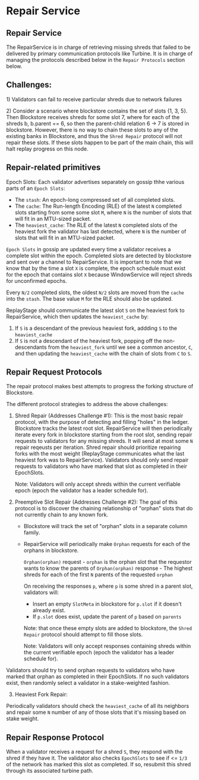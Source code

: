 # Repair Service

## Repair Service

The RepairService is in charge of retrieving missing shreds that failed to be
delivered by primary communication protocols like Turbine. It is in charge of
managing the protocols described below in the `Repair Protocols` section below.

## Challenges:

1\) Validators can fail to receive particular shreds due to network failures

2\) Consider a scenario where blockstore contains the set of slots {1, 3, 5}.
Then Blockstore receives shreds for some slot 7, where for each of the shreds
b, b.parent == 6, so then the parent-child relation 6 -&gt; 7 is stored in 
blockstore. However, there is no way to chain these slots to any of the 
existing banks in Blockstore, and thus the `Shred Repair` protocol will not
repair these slots. If these slots happen to be part of the main chain, this
will halt replay progress on this node.

## Repair-related primitives
Epoch Slots: 
   Each validator advertises separately on gossip thhe various parts of an 
   `Epoch Slots`:
   * The `stash`: An epoch-long compressed set of all completed slots.
   * The `cache`: The Run-length Encoding (RLE) of the latest `N` completed
     slots starting from some some slot `M`, where `N` is the number of slots
     that will fit in an MTU-sized packet.
   * The `heaviest_cache`: The RLE of the latest `N` completed slots
     of the heaviest fork the validator has last detected, where `N` 
     is the number of slots that will fit in an MTU-sized packet.

   `Epoch Slots` in gossip are updated every time a validator receives a
   complete slot within the epoch. Completed slots are detected by blockstore
   and sent over a channel to RepairService. It is important to note that we
   know that by the time a slot `X` is complete, the epoch schedule must exist
   for the epoch that contains slot `X` because WindowService will reject 
   shreds for unconfirmed epochs.

   Every `N/2` completed slots, the oldest `N/2` slots are moved from the 
   `cache` into the `stash`. The base value `M` for the RLE should also
   be updated.

   ReplayStage should communicate the latest slot `S` on the heaviest fork
   to RepairService, which then updates the `heaviest_cache` by:
   1) If `S` is a descendant of the previous heaviest fork, addding `S` to the
   `heaviest_cache`
   2) If `S` is not a descendant of the heaviest fork, popping off
   the non-descendants from the `heaviest_fork` until we see a common ancestor,
   `C`, and then updating the `heaviest_cache` with the chain of slots from `C`
   to `S`.

   
## Repair Request Protocols

The repair protocol makes best attempts to progress the forking structure of 
Blockstore.

The different protocol strategies to address the above challenges:

1. Shred Repair \(Addresses Challenge \#1\): This is the most basic repair
protocol, with the purpose of detecting and filling "holes" in the ledger.
Blockstore tracks the latest root slot. RepairService will then periodically
iterate every fork in blockstore starting from the root slot, sending repair
requests to validators for any missing shreds. It will send at most some `N`
repair reqeusts per iteration. Shred repair should prioritize repairing 
forks with the most weight (ReplayStage communicates what the last heaviest
fork was to RepairService). Validators should only send repair requests to 
validators who have marked that slot as completed in their EpochSlots.

   Note: Validators will only accept shreds within the current verifiable 
   epoch \(epoch the validator has a leader schedule for\).

2. Preemptive Slot Repair \(Addresses Challenge \#2\): The goal of this 
protocol is to discover the chaining relationship of "orphan" slots that do not
currently chain to any known fork.
   * Blockstore will track the set of "orphan" slots in a separate column family.
   * RepairService will periodically make `Orphan` requests for each of
   the orphans in blockstore.

     `Orphan(orphan)` request - `orphan` is the orphan slot that the
     requestor wants to know the parents of `Orphan(orphan)` response -
     The highest shreds for each of the first `N` parents of the requested
     `orphan`

     On receiving the responses `p`, where `p` is some shred in a parent slot,
     validators will:

     * Insert an empty `SlotMeta` in blockstore for `p.slot` if it doesn't
     already exist.
     * If `p.slot` does exist, update the parent of `p` based on `parents`

     Note: that once these empty slots are added to blockstore, the 
     `Shred Repair` protocol should attempt to fill those slots.

     Note: Validators will only accept responses containing shreds within the
     current verifiable epoch \(epoch the validator has a leader schedule 
     for\).

Validators should try to send orphan requests to validators who have marked that
orphan as completed in their EpochSlots. If no such validators exist, then
randomly select a validator in a stake-weighted fashion.

3. Heaviest Fork Repair:

Periodically validators should check the `heaviest_cache` of all its neighbors
and repair some `N` number of any of those slots that it's missing based on
stake weight.

## Repair Response Protocol

When a validator receives a request for a shred `S`, they respond with the
shred if they have it. The validator also checks `EpochSlots` to see if
<= `1/3` of the network has marked this slot as completed. If so, resubmit
this shred through its associated turbine path.


